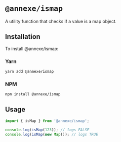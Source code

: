 # `@annexe/ismap`

A utility function that checks if a value is a map object.

## Installation

To install @annexe/ismap:

### Yarn

```sh
yarn add @annexe/ismap
```

### NPM

```sh
npm install @annexe/ismap
```

## Usage

```ts
import { isMap } from '@annexe/ismap';

console.log(isMap(123)); // logs FALSE
console.log(isMap(new Map()); // logs TRUE
```
